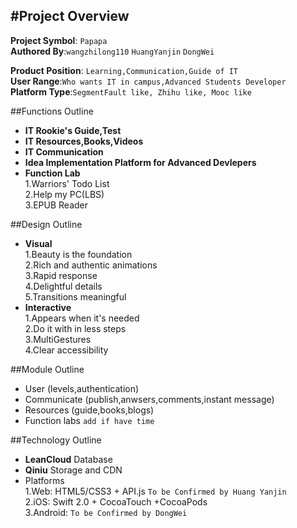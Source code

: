#Project Overview
---------------------
**Project Symbol**: `Papapa`   
**Authored By**:`wangzhilong110` `HuangYanjin` `DongWei` 

**Product Position**: `Learning,Communication,Guide of IT`  
**User Range**:`Who wants IT in campus,Advanced Students Developer`  
**Platform Type**:`SegmentFault like, Zhihu like, Mooc like`    
 
##Functions Outline
* **IT Rookie's Guide,Test**
* **IT Resources,Books,Videos**
* **IT Communication**
* **Idea Implementation Platform for Advanced Devlepers**
* **Function Lab**  
	1.Warriors' Todo List  
	2.Help my PC(LBS)  
	3.EPUB Reader    
	
##Design Outline
* **Visual**  
 1.Beauty is the foundation  
 2.Rich and authentic animations  
 3.Rapid response  
 4.Delightful details  
 5.Transitions meaningful
* **Interactive**  
 1.Appears when it's needed  
 2.Do it with in less steps  
 3.MultiGestures  
 4.Clear accessibility  
 
##Module Outline
* User (levels,authentication)
* Communicate (publish,anwsers,comments,instant message)
* Resources (guide,books,blogs)
* Function labs `add if have time`   
 
##Technology Outline
* **LeanCloud** Database
* **Qiniu** Storage and CDN
* Platforms  
 1.Web: HTML5/CSS3 + API.js `To be Confirmed by Huang Yanjin`  
 2.iOS: Swift 2.0 + CocoaTouch +CocoaPods  
 3.Android: `To be Confirmed by DongWei`
